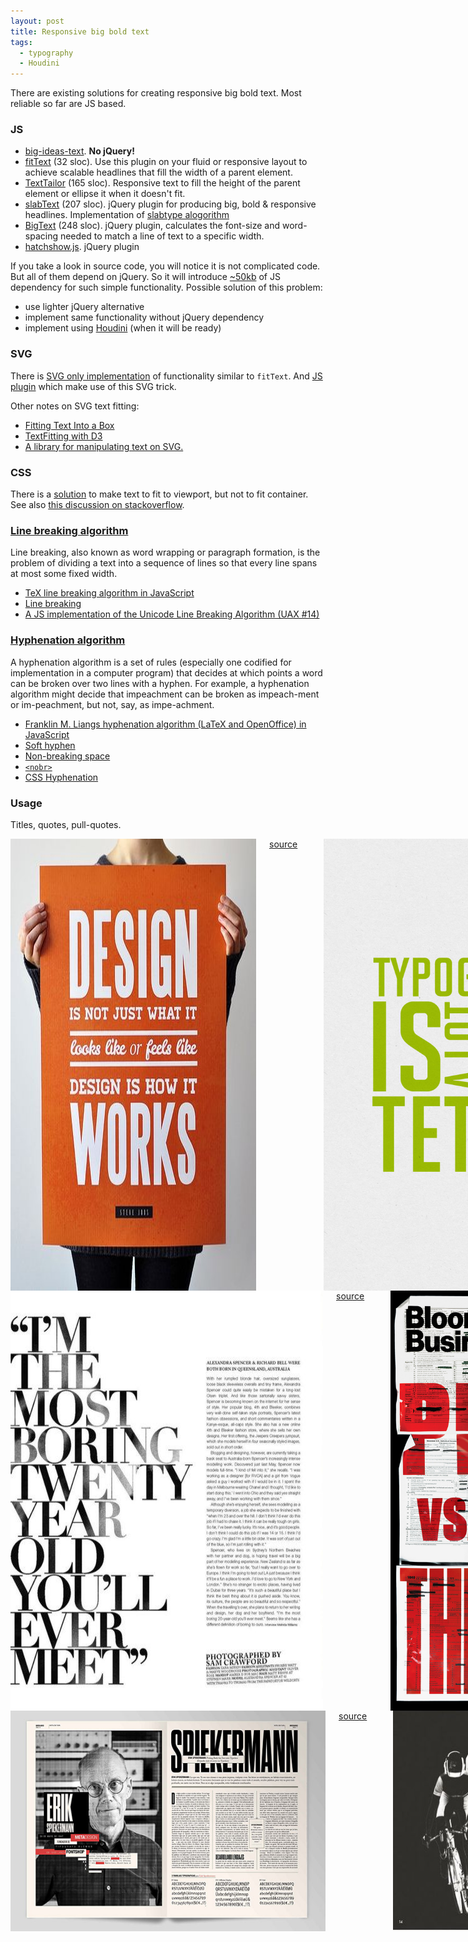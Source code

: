 ```yaml
---
layout: post
title: Responsive big bold text
tags:
  - typography
  - Houdini
---
```


There are existing solutions for creating responsive big bold text. Most reliable so far are JS based.

### JS

- [big-ideas-text](https://github.com/kennethormandy/big-ideas-text). **No jQuery!**
- [fitText](https://github.com/davatron5000/FitText.js/blob/master/jquery.fittext.js) (32 sloc). Use this plugin on your fluid or responsive layout to achieve scalable headlines that fill the width of a parent element.
- [TextTailor](https://github.com/jpntex/TextTailor.js/blob/master/jquery.texttailor.js) (165 sloc). Responsive text to fill the height of the parent element or ellipse it when it doesn't fit.
- [slabText](https://github.com/freqdec/slabText/blob/master/js/jquery.slabtext.js) (207 sloc). jQuery plugin for producing big, bold & responsive headlines. Implementation of [slabtype alogorithm](http://erikloyer.com/index.php/blog/the_slabtype_algorithm_part_2_initial_calculations/)
- [BigText](https://github.com/zachleat/BigText/blob/master/src/bigtext.js) (248 sloc). jQuery plugin, calculates the font-size and word-spacing needed to match a line of text to a specific width.
- [hatchshow.js](https://gist.github.com/unabridgedxcrpt/4490619). jQuery plugin

If you take a look in source code, you will notice it is not complicated code. But all of them depend on jQuery. So it will introduce [~50kb](https://mathiasbynens.be/demo/jquery-size) of JS dependency for such simple functionality. Possible solution of this problem:

- use lighter jQuery alternative
- implement same functionality without jQuery dependency
- implement using [Houdini](https://www.smashingmagazine.com/2016/03/houdini-maybe-the-most-exciting-development-in-css-youve-never-heard-of/) (when it will be ready)



### SVG

There is [SVG only implementation](http://dabblet.com/gist/5231222) of functionality similar to `fitText`. And [JS plugin](https://github.com/jxnblk/fitter-happier-text/blob/master/index.js) which make use of this SVG trick.

Other notes on SVG text fitting:

- [Fitting Text Into a Box](http://tavmjong.free.fr/SVG/TEXT_IN_A_BOX/index.html)
- [TextFitting with D3](http://bl.ocks.org/milkbread/6571949)
- [A library for manipulating text on SVG.](https://github.com/palantir/svg-typewriter)

### CSS

There is a [solution](http://codepen.io/CrocoDillon/details/jgmwt/) to make text to fit to viewport, but not to fit container. See also [this discussion on stackoverflow](http://stackoverflow.com/questions/16056591/font-scaling-based-on-width-of-container).

### [Line breaking algorithm](https://en.wikipedia.org/wiki/Line_wrap_and_word_wrap)

Line breaking, also known as word wrapping or paragraph formation, is the problem of dividing a text into a sequence of lines so that every line spans at most some fixed width.

- [TeX line breaking algorithm in JavaScript](https://github.com/bramstein/typeset)
- [Line breaking](http://xxyxyz.org/line-breaking/)
- [A JS implementation of the Unicode Line Breaking Algorithm (UAX #14)](https://github.com/devongovett/linebreak)

### [Hyphenation algorithm](https://en.wikipedia.org/wiki/Hyphenation_algorithm)
A hyphenation algorithm is a set of rules (especially one codified for implementation in a computer program) that decides at which points a word can be broken over two lines with a hyphen. For example, a hyphenation algorithm might decide that impeachment can be broken as impeach-ment or im-peachment, but not, say, as impe-achment.

- [Franklin M. Liangs hyphenation algorithm (LaTeX and OpenOffice) in JavaScript](https://github.com/mnater/Hyphenator)
- [Soft hyphen](https://en.wikipedia.org/wiki/Soft_hyphen)
- [Non-breaking space](https://en.wikipedia.org/wiki/Non-breaking_space)
- [`<nobr>`](https://developer.mozilla.org/en/docs/Web/HTML/Element/nobr)
- [CSS Hyphenation](http://caniuse.com/#feat=css-hyphens)

### Usage

Titles, quotes, pull-quotes.

<div class="row">
  <div class="columns medium-4 large-4">
    <img src="/assets/posts/responsive-big-bold-text/slab-text-1.jpg">
    <a href="https://www.pinterest.com/pin/232005818281664518/">source</a>
    <br>
    <img src="/assets/posts/responsive-big-bold-text/on_typography_by_jamesrandom.jpg">
    <a href="http://jamesrandom.deviantart.com/art/On-Typography-216046992">source</a>
  </div>
  <div class="columns medium-4 large-4">
    <img src="/assets/posts/responsive-big-bold-text/big-title-2.jpg">
    <a href="https://www.pinterest.com/pin/552816922986031381/">source</a>
    <br>
    <img src="/assets/posts/responsive-big-bold-text/slab-text-3.jpg">
    <a href="https://www.flickr.com/photos/bizweekdesign/7047760095/in/photostream/lightbox/">source</a>
  </div>
  <div class="columns medium-4 large-4">
    <img src="/assets/posts/responsive-big-bold-text/big-title-1.jpg">
    <a href="https://www.behance.net/gallery/Breviario-Magazine-Editorial-Design/6279463">source</a>
    <br>
    <img src="/assets/posts/responsive-big-bold-text/big-title-3.jpg">
    <a href="https://www.pinterest.com/pin/446489750529687395/">source</a>
    <br>
    <img src="/assets/posts/responsive-big-bold-text/pull-quote.jpg">
    <a href="https://www.pinterest.com/pin/337418197064042411/
    ">source</a>
    <br>
    <img src="/assets/posts/responsive-big-bold-text/oil.jpg">
    <a href="http://womenofgraphicdesign.org/post/135131259372/nadia-m%C3%A9ndez-mexico-layouts-for-bloomberg">source</a>
  </div>
</div>
